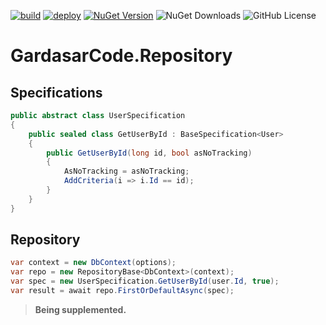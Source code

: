 [![build](https://github.com/gardasar-code/GardasarCode.Repository/actions/workflows/build.yml/badge.svg)](https://github.com/gardasar-code/GardasarCode.Repository/actions/workflows/build.yml) [![deploy](https://github.com/gardasar-code/GardasarCode.Repository/actions/workflows/deploy.yml/badge.svg)](https://github.com/gardasar-code/GardasarCode.Repository/actions/workflows/deploy.yml) [![NuGet Version](https://img.shields.io/nuget/v/GardasarCode.Repository.svg)](https://www.nuget.org/packages/GardasarCode.Repository/) ![NuGet Downloads](https://img.shields.io/nuget/dt/GardasarCode.Repository) ![GitHub License](https://img.shields.io/github/license/gardasar-code/GardasarCode.Repository)

# GardasarCode.Repository

## Specifications

```csharp
public abstract class UserSpecification
{
    public sealed class GetUserById : BaseSpecification<User>
    {
        public GetUserById(long id, bool asNoTracking)
        {
            AsNoTracking = asNoTracking;
            AddCriteria(i => i.Id == id);
        }
    }
}
```

## Repository

```csharp
var context = new DbContext(options);
var repo = new RepositoryBase<DbContext>(context);
var spec = new UserSpecification.GetUserById(user.Id, true);
var result = await repo.FirstOrDefaultAsync(spec);
```

> **Being supplemented.**
